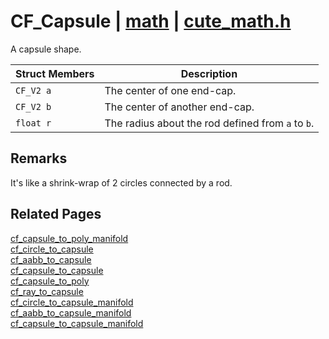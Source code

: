 # CF_Capsule | [math](https://github.com/RandyGaul/cute_framework/blob/master/docs/math/README.md) | [cute_math.h](https://github.com/RandyGaul/cute_framework/blob/master/include/cute_math.h)

A capsule shape.

Struct Members | Description
--- | ---
`CF_V2 a` | The center of one end-cap.
`CF_V2 b` | The center of another end-cap.
`float r` | The radius about the rod defined from `a` to `b`.

## Remarks

It's like a shrink-wrap of 2 circles connected by a rod.

## Related Pages

[cf_capsule_to_poly_manifold](https://github.com/RandyGaul/cute_framework/blob/master/docs/math/cf_capsule_to_poly_manifold.md)  
[cf_circle_to_capsule](https://github.com/RandyGaul/cute_framework/blob/master/docs/math/cf_circle_to_capsule.md)  
[cf_aabb_to_capsule](https://github.com/RandyGaul/cute_framework/blob/master/docs/math/cf_aabb_to_capsule.md)  
[cf_capsule_to_capsule](https://github.com/RandyGaul/cute_framework/blob/master/docs/math/cf_capsule_to_capsule.md)  
[cf_capsule_to_poly](https://github.com/RandyGaul/cute_framework/blob/master/docs/math/cf_capsule_to_poly.md)  
[cf_ray_to_capsule](https://github.com/RandyGaul/cute_framework/blob/master/docs/math/cf_ray_to_capsule.md)  
[cf_circle_to_capsule_manifold](https://github.com/RandyGaul/cute_framework/blob/master/docs/math/cf_circle_to_capsule_manifold.md)  
[cf_aabb_to_capsule_manifold](https://github.com/RandyGaul/cute_framework/blob/master/docs/math/cf_aabb_to_capsule_manifold.md)  
[cf_capsule_to_capsule_manifold](https://github.com/RandyGaul/cute_framework/blob/master/docs/math/cf_capsule_to_capsule_manifold.md)  
